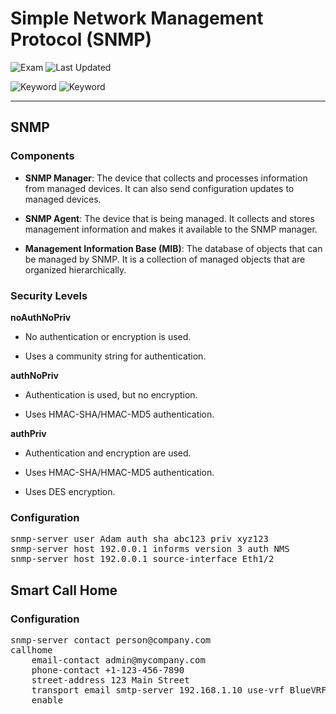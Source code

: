 # Simple Network Management Protocol (SNMP)

![Exam](https://img.shields.io/badge/DCCOR-8A2BE2)
![Last Updated](https://img.shields.io/badge/Last%20Updated-2024--01--14-blue)

![Keyword](https://img.shields.io/badge/SNMP-darkgreen)
![Keyword](https://img.shields.io/badge/Management%20Information%20Base-darkgreen)

<hr>

## SNMP

### Components

- **SNMP Manager**: The device that collects and processes information from managed devices. It can also send configuration updates to managed devices.

- **SNMP Agent**: The device that is being managed. It collects and stores management information and makes it available to the SNMP manager.

- **Management Information Base (MIB)**: The database of objects that can be managed by SNMP. It is a collection of managed objects that are organized hierarchically.

### Security Levels

**noAuthNoPriv**

- No authentication or encryption is used.

- Uses a community string for authentication.

**authNoPriv**

- Authentication is used, but no encryption.

- Uses HMAC-SHA/HMAC-MD5 authentication.

**authPriv**

- Authentication and encryption are used.

- Uses HMAC-SHA/HMAC-MD5 authentication.

- Uses DES encryption.


### Configuration

<pre>
snmp-server user Adam auth sha abc123 priv xyz123
snmp-server host 192.0.0.1 informs version 3 auth NMS
snmp-server host 192.0.0.1 source-interface Eth1/2
</pre>

## Smart Call Home

### Configuration

<pre>
snmp-server contact person@company.com
callhome
    email-contact admin@mycompany.com
    phone-contact +1-123-456-7890
    street-address 123 Main Street
    transport email smtp-server 192.168.1.10 use-vrf BlueVRF
    enable
</pre>